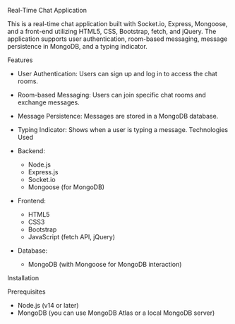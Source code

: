 Real-Time Chat Application

This is a real-time chat application built with Socket.io, Express, Mongoose, and a front-end utilizing HTML5, CSS, Bootstrap, fetch, and jQuery. The application supports user authentication, room-based messaging, message persistence in MongoDB, and a typing indicator.

Features

- User Authentication: Users can sign up and log in to access the chat rooms.
- Room-based Messaging: Users can join specific chat rooms and exchange messages.
- Message Persistence: Messages are stored in a MongoDB database.
- Typing Indicator: Shows when a user is typing a message.
  Technologies Used

- Backend: 
  - Node.js
  - Express.js
  - Socket.io
  - Mongoose (for MongoDB)
  
- Frontend:
  - HTML5
  - CSS3
  - Bootstrap
  - JavaScript (fetch API, jQuery)

- Database:
  - MongoDB (with Mongoose for MongoDB interaction)

 Installation

Prerequisites

- Node.js (v14 or later)
- MongoDB (you can use MongoDB Atlas or a local MongoDB server)

